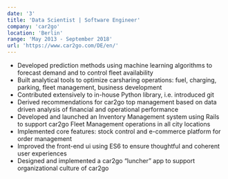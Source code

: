 ```yaml
---
date: '3'
title: 'Data Scientist | Software Engineer'
company: 'car2go'
location: 'Berlin'
range: 'May 2013 - September 2018'
url: 'https://www.car2go.com/DE/en/'
---
```


- Developed prediction methods using machine learning algorithms to forecast demand and to control fleet availability
- Built analytical tools to optimize carsharing operations: fuel, charging, parking, fleet management, business development
- Contributed extensively to in-house Python library, i.e. introduced git
- Derived recommendations for car2go top management based on data driven analysis of financial and operational performance
- Developed and launched an Inventory Management system using Rails to support car2go Fleet Management operations in all city locations
- Implemented core features: stock control and e-commerce platform for order management
- Improved the front-end ui using ES6 to ensure thoughtful and coherent user experiences
- Designed and implemented a car2go “luncher” app to support organizational culture of car2go
